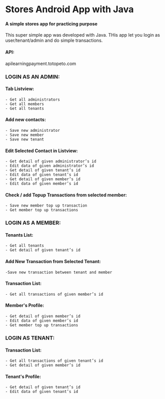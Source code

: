 # Stores Android App with Java
#### A simple stores app for practicing purpose
This super simple app was developed with Java.
THis app let you login as user/tenant/admin and do simple transactions.

#### API:
apilearningpayment.totopeto.com

### LOGIN AS AN ADMIN:

#### Tab Listview:

    - Get all administrators
    - Get all members
    - Get all tenants
  
#### Add new contacts:

    - Save new administrator
    - Save new member
    - Save new tenant

#### Edit Selected Contact in Listview:

    - Get detail of given administrator’s id
    - Edit data of given administrator’s id
    - Get detail of given tenant’s id
    - Edit data of given tenant’s id
    - Get detail of given member’s id
    - Edit data of given member’s id
#### Check / add Topup Transactions from selected member:
    - Save new member top up transaction
    - Get member top up transactions

### LOGIN AS A MEMBER:

#### Tenants List:

    - Get all tenants
    - Get detail of given tenant’s id
    
#### Add New Transaction from Selected Tenant:

    -Save new transaction between tenant and member
    
#### Transaction List:

    - Get all transactions of given member’s id
    
#### Member's Profile:

    - Get detail of given member’s id
    - Edit data of given member’s id
    - Get member top up transactions

### LOGIN AS TENANT:

#### Transaction List:

    - Get all transactions of given tenant’s id
    - Get detail of given member’s id

#### Tenant's Profile:

    - Get detail of given tenant’s id
    - Edit data of given tenant’s id
